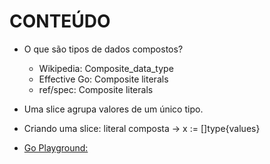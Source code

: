 # CONTEÚDO

- O que são tipos de dados compostos? 
    - Wikipedia: Composite_data_type
    - Effective Go: Composite literals
    - ref/spec: Composite literals
- Uma slice agrupa valores de um único tipo.
- Criando uma slice: literal composta → x := []type{values}

- [Go Playground: ](https://play.golang.org/p/W7Cxm8NPZC)
